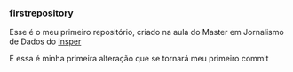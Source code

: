 ### firstrepository
Esse é o meu primeiro repositório, criado na aula do Master em Jornalismo de Dados do [Insper](https://www.insper.edu.br/pos-graduacao/master-em-jornalismo-de-dados-automacao-e-data-storytelling/) 

E essa é minha primeira alteração que se tornará meu primeiro commit

